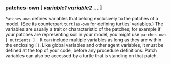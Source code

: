 ### **patches-own** [ *variable1* *variable2* ... ]
`Patches-own` defines variables that belong exclusively to the patches of a model. (See its counterpart `turtles-own` for defining turtles’ variables.) The variables are usually a trait or characteristic of the patches; for example if your patches are representing soil in your model, you might use `patches-own [ nutrients ] `. It can include multiple variables as long as they are within the enclosing `[]`. Like global variables and other agent variables, it must be defined at the top of your code, before any procedure definitions. Patch variables can also be accessed by a turtle that is standing on that patch.